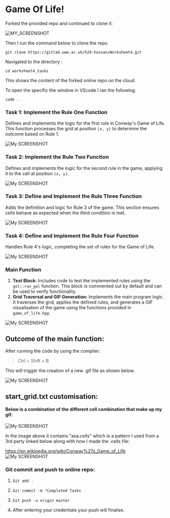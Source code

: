 # Game Of Life!

Forked the provided repo and continued to clone it:

![MY_SCREENSHOT](https://imgur.com/Fq8uQ71.png)

Then I run the command below to clone the repo.

```
git clone https://gitlab.uwe.ac.uk/h29-hassan/Worksheet4.git
```

Navigated to the directory :
```
cd worksheet4_tasks
```
This shows the content of the forked online repo on the cloud.

To open the specific the window in VScode I ran the following:
```
code .
```

### **Task 1: Implement the Rule One Function**

Defines and implements the logic for the first rule in Conway's Game of Life. This function processes the grid at position `(x, y)` to determine the outcome based on Rule 1.

![My SCREENSHOT](https://imgur.com/znBlv7c.png)
### **Task 2: Implement the Rule Two Function**

Defines and implements the logic for the second rule in the game, applying it to the cell at position `(x, y)`.

![My SCREENSHOT](https://imgur.com/PvrbyYH.png)
### **Task 3: Define and Implement the Rule Three Function**

Adds the definition and logic for Rule 3 of the game. This section ensures cells behave as expected when the third condition is met.

![My SCREENSHOT](https://imgur.com/BhewYXp.png)
### **Task 4: Define and Implement the Rule Four Function**

Handles Rule 4's logic, completing the set of rules for the Game of Life.

![My SCREENSHOT](https://imgur.com/GBfviWB.png)
### **Main Function**

1.  **Test Block:** Includes code to test the implemented rules using the `gol::run_gol` function. This block is commented out by default and can be used to verify functionality.
2.  **Grid Traversal and GIF Generation:** Implements the main program logic. It traverses the grid, applies the defined rules, and generates a GIF visualisation of the game using the functions provided in `game_of_life.hpp`.

![My SCREENSHOT](https://imgur.com/zQMJJOt.png)
## Outcome of the main function:

After running the code by using the complier:

> Ctrl + Shift + B

This will trigger the creation of a new .gif file as shown below.

![My SCREENSHOT](https://imgur.com/VoK4AtS.png)

## start_grid.txt customisation:

#### Below is a combination of the different cell combination that make up my gif:

![My SCREENSHOT](https://imgur.com/U23KxLO.png)

In the image above it contains "asa.cells" which is a pattern I used from a 3rd party linked below along with how I made the .cells file:

https://en.wikipedia.org/wiki/Conway%27s_Game_of_Life
![My SCREENSHOT](https://imgur.com/kSVogrw.png)



### Git commit and push to online repo:

 1. `Git add .`  
 2. `Git commit -m "Completed Tasks`
 3. `Git push -u origin master`

 4. After entering your credentials your push will finalise.
